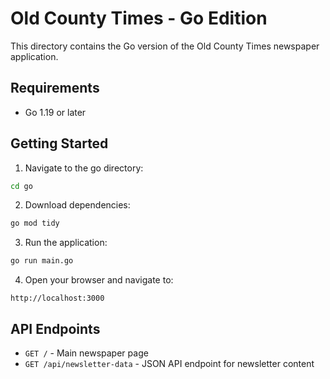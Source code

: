 # Old County Times - Go Edition

This directory contains the Go version of the Old County Times newspaper application.

## Requirements

- Go 1.19 or later

## Getting Started

1. Navigate to the go directory:
```bash
cd go
```

2. Download dependencies:
```bash
go mod tidy
```

3. Run the application:
```bash
go run main.go
```

4. Open your browser and navigate to:
```
http://localhost:3000
```

## API Endpoints

- `GET /` - Main newspaper page
- `GET /api/newsletter-data` - JSON API endpoint for newsletter content
